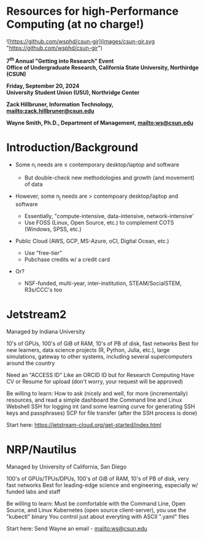 # Resources for high-Performance Computing (at no charge!)

![https://github.com/wsphd/csun-gir](images/csun-gir.svg "https://github.com/wsphd/csun-gir")

**7<sup>th</sup> Annual "Getting into Research" Event**\
**Office of Undergraduate Research, California State University, Northirdge (CSUN)**

**Friday, September 20, 2024**\
**University Student Union (USU), Northridge Center**

**Zack Hillbruner, Information Technology, <mailto:zack.hillbruner@csun.edu>**

**Wayne Smith, Ph.D., Department of Management, <mailto:ws@csun.edu>**

# Introduction/Background

* Some n<sub>i</sub> needs are $\le$ contemporary desktop/laptop and software
  * But double-check new methodologies and growth (and movement) of data

* However, some n<sub>j</sub> needs are $\gt$ contempoary desktop/laptop and software
  * Essentially, "compute-intensive, data-intensive, network-intensive'
  * Use FOSS (Linux, Open Source, etc.) to complement COTS (Windows, SPSS, etc.)

* Public Cloud (AWS, GCP, MS-Azure, oCI, Digital Ocean, etc.)
  * Use "free-tier"
  * Pubchase credits w/ a credit card

* Or?
  * NSF-funded, multi-year, inter-institution, STEAM/SocialSTEM, R3s/CCC's too

# Jetstream2

Managed by Indiana University

10's of GPUs, 100's of GiB of RAM, 10's of PB of disk, fast networks
Best for new learners, data science projects (R, Python, Julia, etc.), large simulations, gateway to other systems, including several supercomputers around the country

Need an "ACCESS ID"
Like an ORCID ID but for Research Computing
Have CV or Resume for upload (don't worry, your request will be approved)

Be willing to learn:
How to ask (nicely and well, for more (incrementally) resources, and read a simple dashboard
the Command line and Linux
Webshell
SSH for logging int (and some learning curve for generating SSH keys and passphrases)
SCP for file transfer (after the SSH process is done)

Start here:
https://jetstream-cloud.org/get-started/index.html

# NRP/Nautilus

Managed by University of California, San Diego

100's of GPUs/TPUs/DPUs, 100's of GiB of RAM, 10's of PB of disk, very fast networks
Best for leading-edge science and engineering, especially w/ funded labs and staff

Be willing to learn:
Must be comfortable with the Command Line, Open Source, and Linux
Kubernetes (open source client-server), you use the "kubectl" binary
You control just about everyting with ASCII ".yaml" files

Start here:
Send Wayne an email - <mailto:ws@csun.edu>


